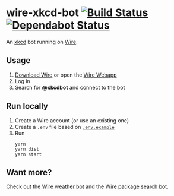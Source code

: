 # wire-xkcd-bot [![Build Status](https://api.travis-ci.org/ffflorian/wire-bots.svg?branch=master)](https://travis-ci.org/ffflorian/wire-bots/) [![Dependabot Status](https://api.dependabot.com/badges/status?host=github&repo=ffflorian/wire-bots)](https://dependabot.com)

An [xkcd](https://xkcd.com) bot running on [Wire](https://wire.com).

## Usage
1. [Download Wire](https://wire.com/download) or open the [Wire Webapp](https://app.wire.com)
2. Log in
3. Search for **@xkcdbot** and connect to the bot

## Run locally
1. Create a Wire account (or use an existing one)
2. Create a `.env` file based on [`.env.example`](./.env.example)
3. Run
    ```
    yarn
    yarn dist
    yarn start
    ```
## Want more?
Check out the [Wire weather bot](../wire-weather-bot) and the [Wire package search bot](../wire-packages-bot).
